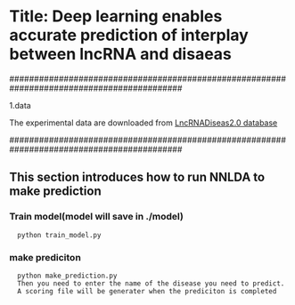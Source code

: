 Title: Deep learning enables accurate prediction of interplay between lncRNA and disaeas 
====================
###########################################################################################

1.data

The experimental data are downloaded from [LncRNADiseas2.0 database](http://www.rnanut.net/lncrnadisease/)

###########################################################################################
## This section introduces how to run NNLDA to make prediction
### Train model(model will save in ./model)
      python train_model.py
### make prediciton
      python make_prediction.py
      Then you need to enter the name of the disease you need to predict.
      A scoring file will be generater when the prediciton is completed
